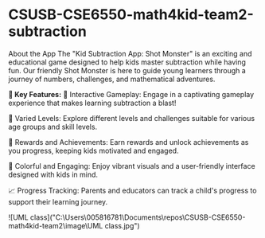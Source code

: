 # CSUSB-CSE6550-math4kid-team2-subtraction
About the App
The "Kid Subtraction App: Shot Monster" is an exciting and educational game designed to help kids master subtraction while having fun. Our friendly Shot Monster is here to guide young learners through a journey of numbers, challenges, and mathematical adventures.

**🚀 Key Features:**
🎯 Interactive Gameplay: Engage in a captivating gameplay experience that makes learning subtraction a blast!

🧩 Varied Levels: Explore different levels and challenges suitable for various age groups and skill levels.

🎉 Rewards and Achievements: Earn rewards and unlock achievements as you progress, keeping kids motivated and engaged.

🎨 Colorful and Engaging: Enjoy vibrant visuals and a user-friendly interface designed with kids in mind.

📈 Progress Tracking: Parents and educators can track a child's progress to support their learning journey.

![UML class]("C:\Users\005816781\Documents\repos\CSUSB-CSE6550-math4kid-team2\image\UML class.jpg")
